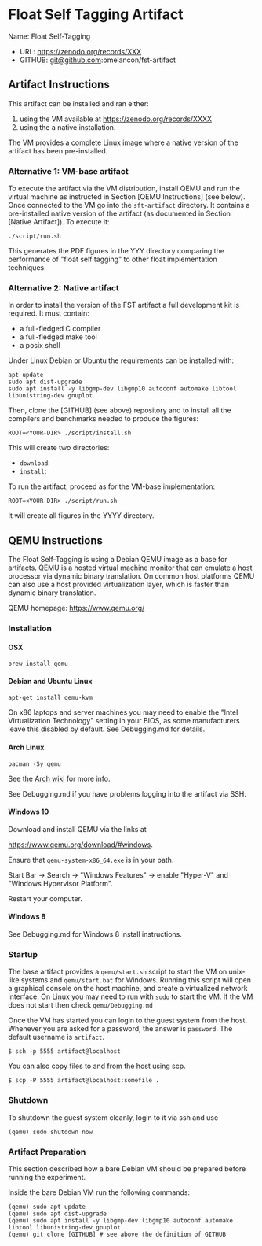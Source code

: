 # Float Self Tagging Artifact

Name: Float Self-Tagging

  * URL: https://zenodo.org/records/XXX
  * GITHUB: git@github.com:omelancon/fst-artifact

## Artifact Instructions

This artifact can be installed and ran either:

  1. using the VM available at https://zenodo.org/records/XXXX
  2. using the a native installation. 
  
The VM provides a complete Linux image where a native version
of the artifact has been pre-installed. 

### Alternative 1: VM-base artifact

To execute the artifact via the VM distribution, install QEMU and run
the virtual machine as instructed in Section [QEMU Instructions] (see
below). Once connected to the VM go into the `sft-artifact`
directory. It contains a pre-installed native version of
the artifact (as documented in Section [Native Artifact]). To execute it:

```shell
./script/run.sh
```

This generates the PDF figures in the YYY directory comparing the
performance of "float self tagging" to other float implementation
techniques.

### Alternative 2: Native artifact


In order to install the version of the FST artifact a full development
kit is required. It must contain:

  - a full-fledged C compiler
  - a full-fledged make tool
  - a posix shell

Under Linux Debian or Ubuntu the requirements can be installed with:

```shell
apt update
sudo apt dist-upgrade
sudo apt install -y libgmp-dev libgmp10 autoconf automake libtool libunistring-dev gnuplot
```

Then, clone the [GITHUB] (see above) repository and to install all the
compilers and benchmarks needed to produce the figures:

```shell
ROOT=<YOUR-DIR> ./script/install.sh
```

This will create two directories:

  - `download`:
  - `install`:
  
To run the artifact, proceed as for the VM-base implementation:

```shell
ROOT=<YOUR-DIR> ./script/run.sh
```

It will create all figures in the YYYY directory.


## QEMU Instructions

The Float Self-Tagging is using a Debian QEMU image as a base for
artifacts. QEMU is a hosted virtual machine monitor that can emulate a
host processor via dynamic binary translation. On common host
platforms QEMU can also use a host provided virtualization layer,
which is faster than dynamic binary translation.

QEMU homepage: https://www.qemu.org/

### Installation

#### OSX
``brew install qemu``

#### Debian and Ubuntu Linux
``apt-get install qemu-kvm``

On x86 laptops and server machines you may need to enable the
"Intel Virtualization Technology" setting in your BIOS, as some manufacturers
leave this disabled by default. See Debugging.md for details.


#### Arch Linux

``pacman -Sy qemu``

See the [Arch wiki](https://wiki.archlinux.org/title/QEMU) for more info.

See Debugging.md if you have problems logging into the artifact via SSH.


#### Windows 10

Download and install QEMU via the links at

https://www.qemu.org/download/#windows.

Ensure that `qemu-system-x86_64.exe` is in your path.

Start Bar -> Search -> "Windows Features"
          -> enable "Hyper-V" and "Windows Hypervisor Platform".

Restart your computer.

#### Windows 8

See Debugging.md for Windows 8 install instructions.

### Startup

The base artifact provides a `qemu/start.sh` script to start the VM on
unix-like systems and `qemu/start.bat` for Windows. Running this script
will open a graphical console on the host machine, and create a
virtualized network interface.  On Linux you may need to run with
`sudo` to start the VM. If the VM does not start then check
`qemu/Debugging.md`

Once the VM has started you can login to the guest system from the host.
Whenever you are asked for a password, the answer is `password`. The default
username is `artifact`.

```
$ ssh -p 5555 artifact@localhost
```

You can also copy files to and from the host using scp.

```
$ scp -P 5555 artifact@localhost:somefile .
```

### Shutdown

To shutdown the guest system cleanly, login to it via ssh and use

```
(qemu) sudo shutdown now
```

### Artifact Preparation

This section described how a bare Debian VM should be prepared before
running the experiment.

Inside the bare Debian VM run the following commands:

```
(qemu) sudo apt update
(qemu) sudo apt dist-upgrade
(qemu) sudo apt install -y libgmp-dev libgmp10 autoconf automake libtool libunistring-dev gnuplot
(qemu) git clone [GITHUB] # see above the definition of GITHUB
```


